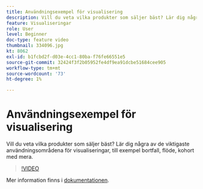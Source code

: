 ```yaml
---
title: Användningsexempel för visualisering
description: Vill du veta vilka produkter som säljer bäst? Lär dig några av de viktigaste användningsområdena för visualiseringar, till exempel bortfall, flöde, kohort med mera.
feature: Visualiseringar
role: User
level: Beginner
doc-type: feature video
thumbnail: 334096.jpg
kt: 8062
exl-id: b1fcbd2f-d03e-4cc1-80ba-f76fe66551e5
source-git-commit: 32424f3f2b05952fe4df9ea91dcbe51684cee905
workflow-type: tm+mt
source-wordcount: '73'
ht-degree: 1%

---
```


# Användningsexempel för visualisering

Vill du veta vilka produkter som säljer bäst? Lär dig några av de viktigaste användningsområdena för visualiseringar, till exempel bortfall, flöde, kohort med mera.

>[!VIDEO](https://video.tv.adobe.com/v/334096/?quality=12&learn=on)

Mer information finns i [dokumentationen](https://experienceleague.adobe.com/docs/data-workbench/using/dashboard/visualizations/visualization-types/c-visualization-types.html?lang=en).
